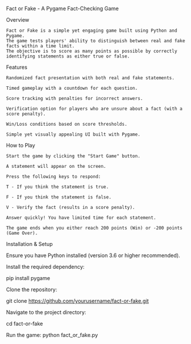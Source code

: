 Fact or Fake - A Pygame Fact-Checking Game

  Overview

    Fact or Fake is a simple yet engaging game built using Python and Pygame. 
    The game tests players' ability to distinguish between real and fake facts within a time limit.
    The objective is to score as many points as possible by correctly identifying statements as either true or false.

  Features

    Randomized fact presentation with both real and fake statements.
    
    Timed gameplay with a countdown for each question.
    
    Score tracking with penalties for incorrect answers.
    
    Verification option for players who are unsure about a fact (with a score penalty).
    
    Win/Loss conditions based on score thresholds.
    
    Simple yet visually appealing UI built with Pygame.

How to Play

    Start the game by clicking the "Start Game" button.
    
    A statement will appear on the screen.
    
    Press the following keys to respond:
    
    T - If you think the statement is true.
    
    F - If you think the statement is false.
    
    V - Verify the fact (results in a score penalty).
    
    Answer quickly! You have limited time for each statement.
    
    The game ends when you either reach 200 points (Win) or -200 points (Game Over).

Installation & Setup

Ensure you have Python installed (version 3.6 or higher recommended).

Install the required dependency:

  pip install pygame
  
Clone the repository:

  git clone https://github.com/yourusername/fact-or-fake.git

Navigate to the project directory:

  cd fact-or-fake

Run the game:
  python fact_or_fake.py
